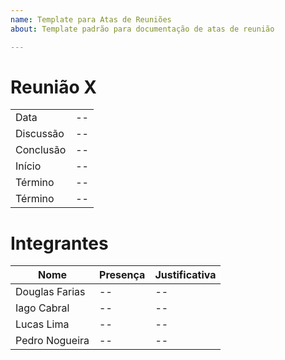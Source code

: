 ```yaml
---
name: Template para Atas de Reuniões
about: Template padrão para documentação de atas de reunião

---
```


# **Reunião X**
| | |
| -- | -- |
| Data | -- |
| Discussão | -- |
| Conclusão | -- |
| Início | -- |
| Término | -- |
| Término | -- |

# **Integrantes**
| Nome | Presença | Justificativa |
| -- | -- | -- |
| Douglas Farias | -- | -- |
| Iago Cabral | -- | -- |
| Lucas Lima | -- | -- |
| Pedro Nogueira | -- | -- |
